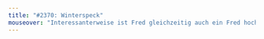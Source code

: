 ```yaml
---
title: "#2370: Winterspeck"
mouseover: "Interessanterweise ist Fred gleichzeitig auch ein Fred hoch."
---
```

